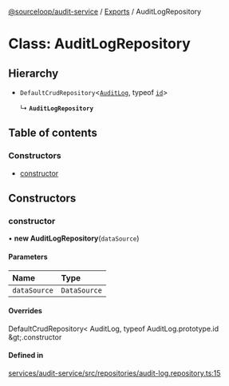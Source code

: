 [@sourceloop/audit-service](../README.md) / [Exports](../modules.md) / AuditLogRepository

# Class: AuditLogRepository

## Hierarchy

- `DefaultCrudRepository`<[`AuditLog`](AuditLog.md), typeof [`id`](AuditLog.md#id)\>

  ↳ **`AuditLogRepository`**

## Table of contents

### Constructors

- [constructor](AuditLogRepository.md#constructor)

## Constructors

### constructor

• **new AuditLogRepository**(`dataSource`)

#### Parameters

| Name | Type |
| :------ | :------ |
| `dataSource` | `DataSource` |

#### Overrides

DefaultCrudRepository&lt;
  AuditLog,
  typeof AuditLog.prototype.id
\&gt;.constructor

#### Defined in

[services/audit-service/src/repositories/audit-log.repository.ts:15](https://github.com/sourcefuse/loopback4-microservice-catalog/blob/b93c60ac7/services/audit-service/src/repositories/audit-log.repository.ts#L15)
